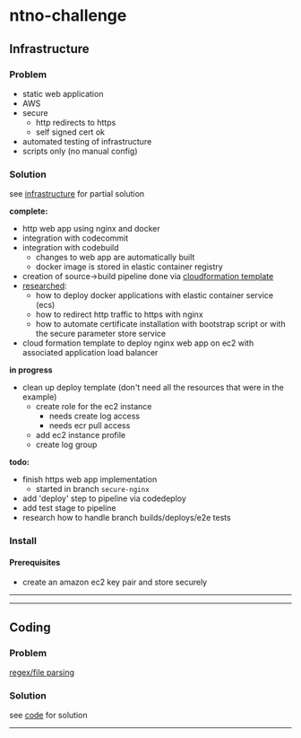 # ntno-challenge

## Infrastructure
### Problem
* static web application
* AWS
* secure
  * http redirects to https
  * self signed cert ok
* automated testing of infrastructure
* scripts only (no manual config)

### Solution
see [infrastructure](https://github.com/ntno/ntno-challenge/tree/master/infrastructure) for partial solution

**complete:**
* http web app using nginx and docker
* integration with codecommit
* integration with codebuild 
  * changes to web app are automatically built
  * docker image is stored in elastic container registry 
* creation of source->build pipeline done via [cloudformation template](https://github.com/ntno/ntno-challenge/tree/master/infrastructure/pipeline.yml)
* [researched](https://github.com/ntno/ntno-challenge/tree/master/infrastructure/notes/reference.md):
  * how to deploy docker applications with elastic container service (ecs)
  * how to redirect http traffic to https with nginx
  * how to automate certificate installation with bootstrap script or with the secure parameter store service
* cloud formation template to deploy nginx web app on ec2 with associated application load balancer

**in progress**
* clean up deploy template (don't need all the resources that were in the example)
  * create role for the ec2 instance
    * needs create log access
    * needs ecr pull access
  * add ec2 instance profile
  * create log group 

**todo:**
* finish https web app implementation 
  * started in branch `secure-nginx`
* add 'deploy' step to pipeline via codedeploy
* add test stage to pipeline
* research how to handle branch builds/deploys/e2e tests


### Install
#### Prerequisites
* create an amazon ec2 key pair and store securely

---
---

## Coding
### Problem
[regex/file parsing](https://www.hackerrank.com/challenges/validating-credit-card-number/problem)

### Solution
see [code](https://github.com/ntno/ntno-challenge/blob/master/code/validate.py) for solution


---
